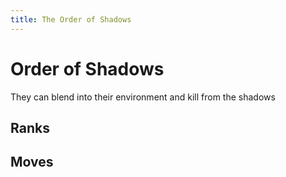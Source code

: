 ```yaml
---
title: The Order of Shadows
---
```


# Order of Shadows

They can blend into their environment and kill from the shadows

## Ranks

## Moves
